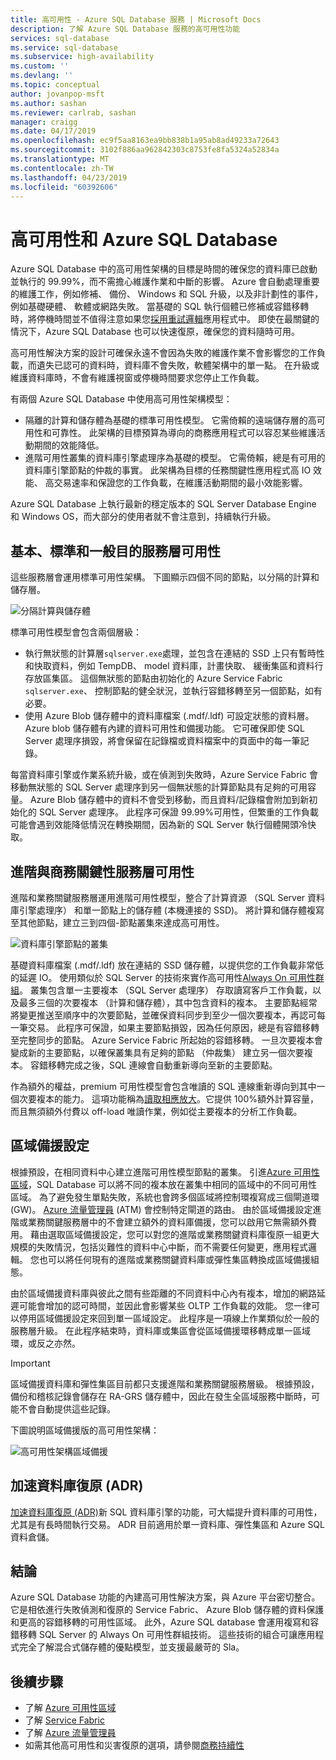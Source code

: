 ```yaml
---
title: 高可用性 - Azure SQL Database 服務 | Microsoft Docs
description: 了解 Azure SQL Database 服務的高可用性功能
services: sql-database
ms.service: sql-database
ms.subservice: high-availability
ms.custom: ''
ms.devlang: ''
ms.topic: conceptual
author: jovanpop-msft
ms.author: sashan
ms.reviewer: carlrab, sashan
manager: craigg
ms.date: 04/17/2019
ms.openlocfilehash: ec9f5aa8163ea9bb838b1a95ab8ad49233a72643
ms.sourcegitcommit: 3102f886aa962842303c8753fe8fa5324a52834a
ms.translationtype: MT
ms.contentlocale: zh-TW
ms.lasthandoff: 04/23/2019
ms.locfileid: "60392606"
---
```

# <a name="high-availability-and-azure-sql-database"></a>高可用性和 Azure SQL Database

Azure SQL Database 中的高可用性架構的目標是時間的確保您的資料庫已啟動並執行的 99.99%，而不需擔心維護作業和中斷的影響。 Azure 會自動處理重要的維護工作，例如修補、 備份、 Windows 和 SQL 升級，以及非計劃性的事件，例如基礎硬體、 軟體或網路失敗。  當基礎的 SQL 執行個體已修補或容錯移轉時，將停機時間並不值得注意如果您[採用重試邏輯](sql-database-develop-overview.md#resiliency)應用程式中。 即使在最關鍵的情況下，Azure SQL Database 也可以快速復原，確保您的資料隨時可用。

高可用性解決方案的設計可確保永遠不會因為失敗的維護作業不會影響您的工作負載，而遺失已認可的資料時，資料庫不會失敗，軟體架構中的單一點。 在升級或維護資料庫時，不會有維護視窗或停機時間要求您停止工作負載。 

有兩個 Azure SQL Database 中使用高可用性架構模型：

- 隔離的計算和儲存體為基礎的標準可用性模型。  它需倚賴的遠端儲存層的高可用性和可靠性。 此架構的目標預算為導向的商務應用程式可以容忍某些維護活動期間的效能降低。
- 進階可用性叢集的資料庫引擎處理序為基礎的模型。 它需倚賴，總是有可用的資料庫引擎節點的仲裁的事實。 此架構為目標的任務關鍵性應用程式高 IO 效能、 高交易速率和保證您的工作負載，在維護活動期間的最小效能影響。

Azure SQL Database 上執行最新的穩定版本的 SQL Server Database Engine 和 Windows OS，而大部分的使用者就不會注意到，持續執行升級。

## <a name="basic-standard-and-general-purpose-service-tier-availability"></a>基本、標準和一般目的服務層可用性

這些服務層會運用標準可用性架構。 下圖顯示四個不同的節點，以分隔的計算和儲存層。

![分隔計算與儲存體](media/sql-database-high-availability/general-purpose-service-tier.png)

標準可用性模型會包含兩個層級：

- 執行無狀態的計算層`sqlserver.exe`處理，並包含在連結的 SSD 上只有暫時性和快取資料，例如 TempDB、 model 資料庫，計畫快取、 緩衝集區和資料行存放區集區。 這個無狀態的節點由初始化的 Azure Service Fabric `sqlserver.exe`、 控制節點的健全狀況，並執行容錯移轉至另一個節點，如有必要。
- 使用 Azure Blob 儲存體中的資料庫檔案 (.mdf/.ldf) 可設定狀態的資料層。 Azure blob 儲存體有內建的資料可用性和備援功能。 它可確保即使 SQL Server 處理序損毀，將會保留在記錄檔或資料檔案中的頁面中的每一筆記錄。

每當資料庫引擎或作業系統升級，或在偵測到失敗時，Azure Service Fabric 會移動無狀態的 SQL Server 處理序到另一個無狀態的計算節點具有足夠的可用容量。 Azure Blob 儲存體中的資料不會受到移動，而且資料/記錄檔會附加到新初始化的 SQL Server 處理序。 此程序可保證 99.99%可用性，但繁重的工作負載可能會遇到效能降低情況在轉換期間，因為新的 SQL Server 執行個體開頭冷快取。

## <a name="premium-and-business-critical-service-tier-availability"></a>進階與商務關鍵性服務層可用性

進階和業務關鍵服務層運用進階可用性模型，整合了計算資源 （SQL Server 資料庫引擎處理序） 和單一節點上的儲存體 (本機連接的 SSD)。 將計算和儲存體複寫至其他節點，建立三到四個-節點叢集來達成高可用性。 

![資料庫引擎節點的叢集](media/sql-database-high-availability/business-critical-service-tier.png)

基礎資料庫檔案 (.mdf/.ldf) 放在連結的 SSD 儲存體，以提供您的工作負載非常低的延遲 IO。 使用類似於 SQL Server 的技術來實作高可用性[Always On 可用性群組](https://docs.microsoft.com/sql/database-engine/availability-groups/windows/overview-of-always-on-availability-groups-sql-server)。 叢集包含單一主要複本 （SQL Server 處理序） 存取讀寫客戶工作負載，以及最多三個的次要複本 （計算和儲存體），其中包含資料的複本。 主要節點經常將變更推送至順序中的次要節點，並確保資料同步到至少一個次要複本，再認可每一筆交易。 此程序可保證，如果主要節點損毀，因為任何原因，總是有容錯移轉至完整同步的節點。 Azure Service Fabric 所起始的容錯移轉。 一旦次要複本會變成新的主要節點，以確保叢集具有足夠的節點 （仲裁集） 建立另一個次要複本。 容錯移轉完成之後，SQL 連線會自動重新導向至新的主要節點。

作為額外的權益，premium 可用性模型會包含唯讀的 SQL 連線重新導向到其中一個次要複本的能力。 這項功能稱為[讀取相應放大](sql-database-read-scale-out.md)。它提供 100%額外計算容量，而且無須額外付費以 off-load 唯讀作業，例如從主要複本的分析工作負載。

## <a name="zone-redundant-configuration"></a>區域備援設定

根據預設，在相同資料中心建立進階可用性模型節點的叢集。 引進[Azure 可用性區域](../availability-zones/az-overview.md)，SQL Database 可以將不同的複本放在叢集中相同的區域中的不同可用性區域。 為了避免發生單點失敗，系統也會跨多個區域將控制環複寫成三個閘道環 (GW)。 [Azure 流量管理員](../traffic-manager/traffic-manager-overview.md) (ATM) 會控制特定閘道的路由。 由於區域備援設定進階或業務關鍵服務層中的不會建立額外的資料庫備援，您可以啟用它無需額外費用。 藉由選取區域備援設定，您可以對您的進階或業務關鍵資料庫復原一組更大規模的失敗情況，包括災難性的資料中心中斷，而不需要任何變更，應用程式邏輯。 您也可以將任何現有的進階或業務關鍵資料庫或彈性集區轉換成區域備援組態。

由於區域備援資料庫與彼此之間有些距離的不同資料中心內有複本，增加的網路延遲可能會增加的認可時間，並因此會影響某些 OLTP 工作負載的效能。 您一律可以停用區域備援設定來回到單一區域設定。 此程序是一項線上作業類似於一般的服務層升級。 在此程序結束時，資料庫或集區會從區域備援環移轉成單一區域環，或反之亦然。

> [!IMPORTANT]
> 區域備援資料庫和彈性集區目前都只支援進階和業務關鍵服務層級。 根據預設，備份和稽核記錄會儲存在 RA-GRS 儲存體中，因此在發生全區域服務中斷時，可能不會自動提供這些記錄。 

下圖說明區域備援版的高可用性架構：

![高可用性架構區域備援](./media/sql-database-high-availability/zone-redundant-business-critical-service-tier.png)

## <a name="accelerated-database-recovery-adr"></a>加速資料庫復原 (ADR)

[加速資料庫復原 (ADR)](sql-database-accelerated-database-recovery.md)新 SQL 資料庫引擎的功能，可大幅提升資料庫的可用性，尤其是有長時間執行交易。 ADR 目前適用於單一資料庫、彈性集區和 Azure SQL 資料倉儲。

## <a name="conclusion"></a>結論

Azure SQL Database 功能的內建高可用性解決方案，與 Azure 平台密切整合。 它是相依進行失敗偵測和復原的 Service Fabric、 Azure Blob 儲存體的資料保護和更高的容錯移轉的可用性區域。 此外，Azure SQL database 會運用複寫和容錯移轉 SQL Server 的 Always On 可用性群組技術。 這些技術的組合可讓應用程式完全了解混合式儲存體的優點模型，並支援最嚴苛的 Sla。

## <a name="next-steps"></a>後續步驟

- 了解 [Azure 可用性區域](../availability-zones/az-overview.md)
- 了解 [Service Fabric](../service-fabric/service-fabric-overview.md)
- 了解 [Azure 流量管理員](../traffic-manager/traffic-manager-overview.md)
- 如需其他高可用性和災害復原的選項，請參閱[商務持續性](sql-database-business-continuity.md)
